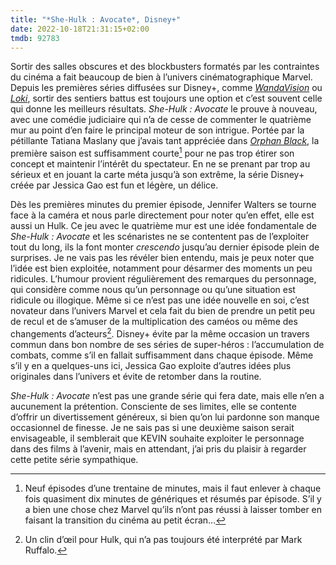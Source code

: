 ```yaml
---
title: "*She-Hulk : Avocate*, Disney+"
date: 2022-10-18T21:31:15+02:00
tmdb: 92783 
---
```


Sortir des salles obscures et des blockbusters formatés par les contraintes du cinéma a fait beaucoup de bien à l’univers cinématographique Marvel. Depuis les premières séries diffusées sur Disney+, comme *‌[WandaVision](https://voiretmanger.fr/wandavision-schaeffer-disney/)* ou [*Loki*](https://voiretmanger.fr/loki-waldron-disney/), sortir des sentiers battus est toujours une option et c’est souvent celle qui donne les meilleurs résultats. *She-Hulk : Avocate* le prouve à nouveau, avec une comédie judiciaire qui n’a de cesse de commenter le quatrième mur au point d’en faire le principal moteur de son intrigue. Portée par la pétillante Tatiana Maslany que j’avais tant appréciée dans [*Orphan Black*](https://voiretmanger.fr/orphan-black-manson-fawcett-space/), la première saison est suffisamment courte[^1] pour ne pas trop étirer son concept et maintenir l’intérêt du spectateur. En ne se prenant par trop au sérieux et en jouant la carte méta jusqu’à son extrême, la série Disney+ créée par Jessica Gao est fun et légère, un délice.

Dès les premières minutes du premier épisode, Jennifer Walters se tourne face à la caméra et nous parle directement pour noter qu’en effet, elle est aussi un Hulk. Ce jeu avec le quatrième mur est une idée fondamentale de *She-Hulk : Avocate* et les scénaristes ne se contentent pas de l’exploiter tout du long, ils la font monter *crescendo* jusqu’au dernier épisode plein de surprises. Je ne vais pas les révéler bien entendu, mais je peux noter que l’idée est bien exploitée, notamment pour désarmer des moments un peu ridicules. L’humour provient régulièrement des remarques du personnage, qui considère comme nous qu’un personnage ou qu’une situation est ridicule ou illogique. Même si ce n’est pas une idée nouvelle en soi, c’est novateur dans l’univers Marvel et cela fait du bien de prendre un petit peu de recul et de s’amuser de la multiplication des caméos ou même des changements d’acteurs[^2]. Disney+ évite par la même occasion un travers commun dans bon nombre de ses séries de super-héros : l’accumulation de combats, comme s’il en fallait suffisamment dans chaque épisode. Même s’il y en a quelques-uns ici, Jessica Gao exploite d’autres idées plus originales dans l’univers et évite de retomber dans la routine.

*She-Hulk : Avocate* n’est pas une grande série qui fera date, mais elle n’en a aucunement la prétention. Consciente de ses limites, elle se contente d’offrir un divertissement généreux, si bien qu’on lui pardonne son manque occasionnel de finesse. Je ne sais pas si une deuxième saison serait envisageable, il semblerait que KEVIN souhaite exploiter le personnage dans des films à l’avenir, mais en attendant, j’ai pris du plaisir à regarder cette petite série sympathique. 

[^1]: Neuf épisodes d’une trentaine de minutes, mais il faut enlever à chaque fois quasiment dix minutes de génériques et résumés par épisode. S’il y a bien une chose chez Marvel qu’ils n’ont pas réussi à laisser tomber en faisant la transition du cinéma au petit écran…

[^2]: Un clin d’œil pour Hulk, qui n’a pas toujours été interprété par Mark Ruffalo. 